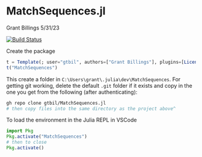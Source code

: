 # MatchSequences.jl

Grant Billings 5/31/23

[![Build Status](https://github.com/gtbil/MatchSequences.jl/actions/workflows/CI.yml/badge.svg?branch=master)](https://github.com/gtbil/MatchSequences.jl/actions/workflows/CI.yml?query=branch%3Amaster)

Create the package

```julia
t = Template(; user="gtbil", authors=["Grant Billings"], plugins=[License(name="MIT"), Git(), GitHubActions(),],)
t("MatchSequences")
```

This create a folder in `C:\Users\grant\.julia\dev\MatchSequences`. For getting git working, delete the default `.git` folder if it exists and copy in the one you get from the following (after authenticating):

```bash
gh repo clone gtbil/MatchSequences.jl
# then copy files into the same directory as the project above^
```

To load the environment in the Julia REPL in VSCode

```julia
import Pkg
Pkg.activate("MatchSequences")
# then to close
Pkg.activate()
```